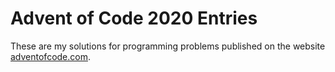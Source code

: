 # Advent of Code 2020 Entries
These are my solutions for programming problems published on the website [adventofcode.com](https://adventofcode.com/2020/).

